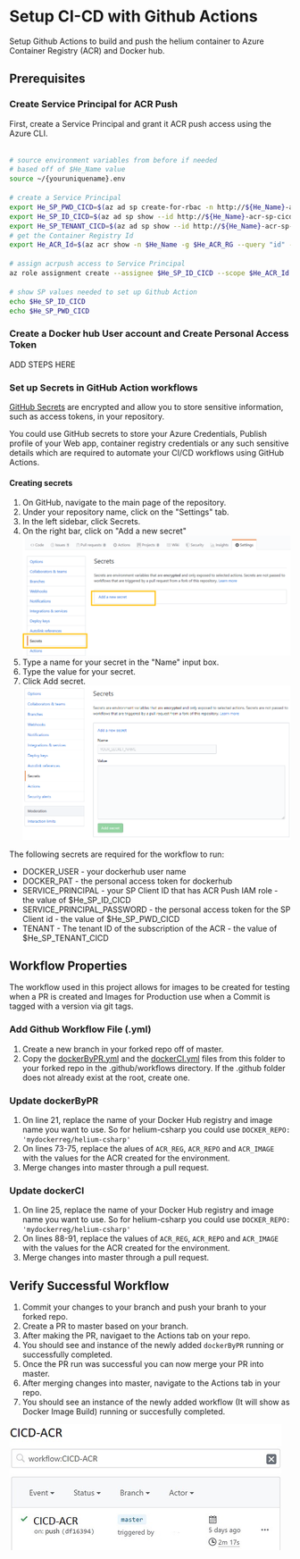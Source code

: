 # Setup CI-CD with Github Actions

Setup Github Actions to build and push the helium container to Azure Container Registry (ACR) and Docker hub.

## Prerequisites

### Create Service Principal for ACR Push

First, create a Service Principal and grant it ACR push access using the Azure CLI.

```bash

# source environment variables from before if needed
# based off of $He_Name value
source ~/{youruniquename}.env

# create a Service Principal
export He_SP_PWD_CICD=$(az ad sp create-for-rbac -n http://${He_Name}-acr-sp-cicd --query password -o tsv)
export He_SP_ID_CICD=$(az ad sp show --id http://${He_Name}-acr-sp-cicd --query appId -o tsv)
export He_SP_TENANT_CICD=$(az ad sp show --id http://${He_Name}-acr-sp-cicd --query appOwnerTenantId -o tsv)
# get the Container Registry Id
export He_ACR_Id=$(az acr show -n $He_Name -g $He_ACR_RG --query "id" -o tsv)

# assign acrpush access to Service Principal
az role assignment create --assignee $He_SP_ID_CICD --scope $He_ACR_Id --role acrpush

# show SP values needed to set up Github Action
echo $He_SP_ID_CICD
echo $He_SP_PWD_CICD

```

### Create a Docker hub User account and Create Personal Access Token

ADD STEPS HERE

### Set up Secrets in GitHub Action workflows

[GitHub Secrets](https://help.github.com/en/actions/automating-your-workflow-with-github-actions/creating-and-using-encrypted-secrets) are encrypted and allow you to store sensitive information, such as access tokens, in your repository.

You could use GitHub secrets to store your Azure Credentials, Publish profile of your Web app, container registry credentials or any such sensitive details which are required to automate your CI/CD workflows using GitHub Actions.

#### Creating secrets

1. On GitHub, navigate to the main page of the repository.
1. Under your repository name, click on the "Settings" tab.
1. In the left sidebar, click Secrets.
1. On the right bar, click on "Add a new secret"
   ![alt text](../images/create-secret.png "GitHub Secrets")
1. Type a name for your secret in the "Name" input box.
1. Type the value for your secret.
1. Click Add secret.
   ![alt text](../images/Add-secret-name-value.png "Github Secret Details")

The following secrets are required for the workflow to run:

* DOCKER_USER  - your dockerhub user name
* DOCKER_PAT   - the personal access token for dockerhub
* SERVICE_PRINCIPAL  - your SP Client ID that has ACR Push IAM role - the value of $He_SP_ID_CICD
* SERVICE_PRINCIPAL_PASSWORD   - the personal access token for the SP Client id - the value of $He_SP_PWD_CICD
* TENANT  - The tenant ID of the subscription of the ACR - the value of $He_SP_TENANT_CICD

## Workflow Properties

The workflow used in this project allows for images to be created for testing when a PR is created and Images for Production use when a Commit is tagged with a version via git tags.

### Add Github Workflow File (.yml)

1. Create a new branch in your forked repo off of master.
2. Copy the [dockerByPR.yml](./dockerByPR.yml) and the [dockerCI.yml](./dockerCI.yml) files from this folder to your forked repo in the .github/workflows directory. If the .github folder does not already exist at the root, create one.

### Update dockerByPR

1. On line 21, replace the name of your Docker Hub registry and image name you want to use. So for helium-csharp you could use `DOCKER_REPO: 'mydockerreg/helium-csharp'`
2. On lines 73-75, replace the alues of `ACR_REG`, `ACR_REPO` and `ACR_IMAGE` with the values for the ACR created for the environment.
3. Merge changes into master through a pull request.

### Update dockerCI

1. On line 25, replace the name of your Docker Hub registry and image name you want to use. So for helium-csharp you could use `DOCKER_REPO: 'mydockerreg/helium-csharp'`
2. On lines 88-91, replace the values of `ACR_REG`, `ACR_REPO` and `ACR_IMAGE` with the values for the ACR created for the environment.
3. Merge changes into master through a pull request.

## Verify Successful Workflow

1. Commit your changes to your branch and push your branh to your forked repo.
2. Create a PR to master based on your branch.
3. After making the PR, navigaet to the Actions tab on your repo.
4. You should see and instance of the newly added `dockerByPR` running or successfully completed.
5. Once the PR run was successful you can now merge your PR into master.
6. After merging changes into master, navigate to the Actions tab in your repo.
7. You should see an instance of the newly added workflow (It will show as Docker Image Build) running or succesfully completed.

![alt text](../images/githubactions-run.jpg "Successful Workflow Run")
